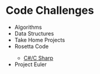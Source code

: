 <html>
<head>

<body>

<h1>Code Challenges</h1>
<ul>
<li>Algorithms</li>
    <li>Data Structures</li>
    <li>Take Home Projects</li>
    <li>Rosetta Code</li>
      <ul>
      <li>      <a href="https://rosettacode.org/wiki/Category:C_sharp">C#/C Sharp</a> </li>
      </ul>
    <li>Project Euler</li>

</ul>

</body>
</html>
